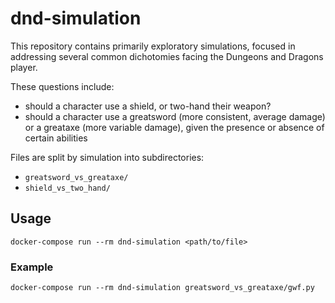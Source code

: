 # dnd-simulation

This repository contains primarily exploratory simulations, focused in addressing several common dichotomies facing the Dungeons and Dragons player.

These questions include:
* should a character use a shield, or two-hand their weapon?
* should a character use a greatsword (more consistent, average damage) or a greataxe (more variable damage), given the presence or absence of certain abilities

Files are split by simulation into subdirectories:
* `greatsword_vs_greataxe/`
* `shield_vs_two_hand/`

## Usage

`docker-compose run --rm dnd-simulation <path/to/file>`


### Example

`docker-compose run --rm dnd-simulation greatsword_vs_greataxe/gwf.py`